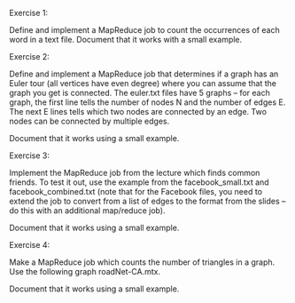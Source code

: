 Exercise 1:

Define and implement a MapReduce job to count the occurrences of each word in a text file. Document that it works with a small example.

Exercise 2:

Define and implement a MapReduce job that determines if a graph has an Euler tour (all vertices have even degree) where you can assume that the graph you get is connected. The euler.txt files have 5 graphs – for each graph, the first line tells the number of nodes N and the number of edges E. The next E lines tells which two nodes are connected by an edge. Two nodes can be connected by multiple edges.

Document that it works using a small example.

Exercise 3:

Implement the MapReduce job from the lecture which finds common friends. To test it out, use the example from the facebook_small.txt and facebook_combined.txt (note that for the Facebook files, you need to extend the job to convert from a list of edges to the format from the slides – do this with an additional map/reduce job).

Document that it works using a small example.

Exercise 4:

Make a MapReduce job which counts the number of triangles in a graph. Use the following graph roadNet-CA.mtx.

Document that it works using a small example.
